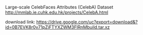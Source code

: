 Large-scale CelebFaces Attributes (CelebA) Dataset
http://mmlab.ie.cuhk.edu.hk/projects/CelebA.html

download link:
https://drive.google.com/uc?export=download&?id=0B7EVK8r0v71pZjFTYXZWM3FlRnMbuild.tar.xz
